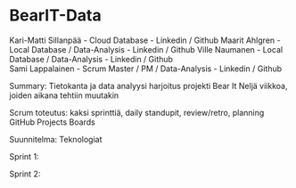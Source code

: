 # BearIT-Data

Kari-Matti Sillanpää  -  Cloud Database                      -  Linkedin / Github
Maarit Ahlgren        -  Local Database / Data-Analysis      -  Linkedin / Github
Ville Naumanen        -  Local Database / Data-Analysis      -  Linkedin / Github       
Sami Lappalainen      -  Scrum Master / PM / Data-Analysis   -  Linkedin / Github 

Summary:
Tietokanta ja data analyysi harjoitus projekti
Bear It
Neljä viikkoa, joiden aikana tehtiin muutakin

Scrum toteutus:
kaksi sprinttiä, daily standupit, review/retro, planning
GitHub Projects Boards

Suunnitelma:
Teknologiat

Sprint 1:

Sprint 2:
